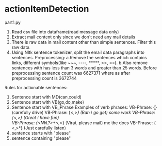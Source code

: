 # actionItemDetection


part1.py
1. Read csv file into dataframe(read message data only)
2. Extract mail content only since we don't need any mail details
3. There is raw data in mail content other than simple sentences. Filter this raw data.
4. Using Nltk sentence tokenizer, split the email data paragraphs into sentences.
   Preprocessing:
   a.Remove the sentences which contains links, different symbols(like ~~~, ----, *****, >>, ==).
   b.Also remove sentences with has less than 3 words and greater than 25 words.
   Before preprocessing sentence count was 6627371 where as after preprocessing count is 3672744
 


Rules for actionable sentences:
1. Sentence start with MD(can,could)
2. Sentence start with VB(go,do,make)
3. Sentence start with VB_Phrase
		Examples of verb phrases:
		VB-Phrase: {<RB><VB>}          (carefully drive)
		VB-Phrase: {<UH><,>*<VB>}      (Bah ! go get) some work
		VB-Phrase: {<UH><,><VBP>}      (Great ! have fun)    
		VB-Phrase: {<NN.?>+<,>*<VB>}   (Virat, please mail) me the docs 
		VB-Phrase: {<DT><,>*<VB>}      (Just carefully listen)
4. sentence starts with "please"
5. sentence containing "please" 


